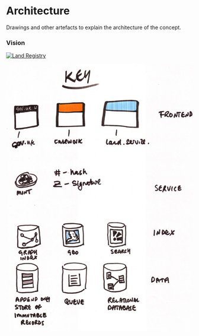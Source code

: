 # Architecture

Drawings and other artefacts to explain the architecture of the concept.

### Vision

<a href="https://www.flickr.com/photos/psd/14303042970" title="Land Registry by Paul Downey, on Flickr"><img src="https://farm4.staticflickr.com/3841/14303042970_c5b148191c_c.jpg" width="800" height="500" alt="Land Registry"></a>

![Key](sprint2/key.jpg)
